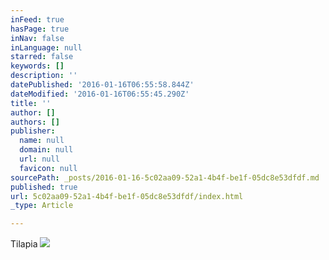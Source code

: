 ```yaml
---
inFeed: true
hasPage: true
inNav: false
inLanguage: null
starred: false
keywords: []
description: ''
datePublished: '2016-01-16T06:55:58.844Z'
dateModified: '2016-01-16T06:55:45.290Z'
title: ''
author: []
authors: []
publisher:
  name: null
  domain: null
  url: null
  favicon: null
sourcePath: _posts/2016-01-16-5c02aa09-52a1-4b4f-be1f-05dc8e53dfdf.md
published: true
url: 5c02aa09-52a1-4b4f-be1f-05dc8e53dfdf/index.html
_type: Article

---
```

Tilapia
![](https://the-grid-user-content.s3-us-west-2.amazonaws.com/203d34b4-b47b-444c-b826-dd7ffb3f7cf6.jpg)
